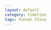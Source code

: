 ```yaml
---
layout: default
category: timeline
tags: Yunnan China
---
```


<img src="{{ site_url }}/img/posts/2012-12-07-01.jpg" alt="">
<img src="{{ site_url }}/img/posts/2012-12-07-02.jpg" alt="">
<img src="{{ site_url }}/img/posts/2012-12-07-03.jpg" alt="">
<img src="{{ site_url }}/img/posts/2012-12-07-04.jpg" alt="">

